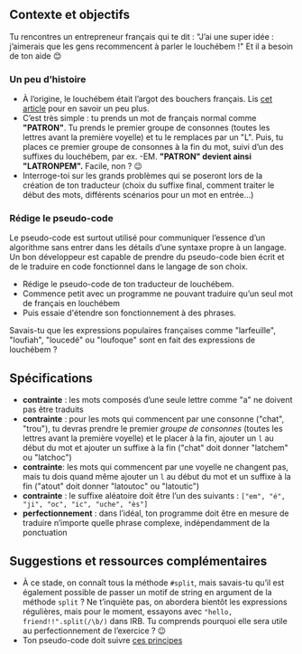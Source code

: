 ## Contexte et objectifs

Tu rencontres un entrepreneur français qui te dit : "J’ai une super idée : j’aimerais que les gens recommencent à parler le louchébem !" Et il a besoin de ton aide 😊

### Un peu d’histoire

- À l’origine, le louchébem était l’argot des bouchers français. Lis [cet article](https://fr.wikipedia.org/wiki/Largonji_et_loucherbem) pour en savoir un peu plus.
- C’est très simple : tu prends un mot de français normal comme **"PATRON"**. Tu prends le premier groupe de consonnes (toutes les lettres avant la première voyelle) et tu le remplaces par un "L". Puis, tu places ce premier groupe de consonnes à la fin du mot, suivi d’un des suffixes du louchébem, par ex. -EM. **"PATRON" devient ainsi "LATRONPEM".** Facile, non ? 😉
- Interroge-toi sur les grands problèmes qui se poseront lors de la création de ton traducteur (choix du suffixe final, comment traiter le début des mots, différents scénarios pour un mot en entrée…)

### Rédige le pseudo-code

Le pseudo-code est surtout utilisé pour communiquer l’essence d’un algorithme sans entrer dans les détails d’une syntaxe propre à un langage. Un bon développeur est capable de prendre du pseudo-code bien écrit et de le traduire en code fonctionnel dans le langage de son choix.

- Rédige le pseudo-code de ton traducteur de louchébem.
- Commence petit avec un programme ne pouvant traduire qu’un seul mot de français en louchébem
- Puis essaie d'étendre son fonctionnement à des phrases.

Savais-tu que les expressions populaires françaises comme "larfeuille", "loufiah", "loucedé" ou "loufoque" sont en fait des expressions de louchébem ?

## Spécifications

- **contrainte** : les mots composés d’une seule lettre comme "a" ne doivent pas être traduits
- **contrainte** : pour les mots qui commencent par une consonne ("chat", "trou"), tu devras prendre le premier *groupe de consonnes* (toutes les lettres avant la première voyelle) et le placer à la fin, ajouter un `l` au début du mot et ajouter un suffixe à la fin ("chat" doit donner "latchem" ou "latchoc")
- **contrainte**: les mots qui commencent par une voyelle ne changent pas, mais tu dois quand même ajouter un `l` au début du mot et un suffixe à la fin ("atout" doit donner "latoutoc" ou "latoutic")
- **contrainte** : le suffixe aléatoire doit être l’un des suivants : `["em", "é", "ji", "oc", "ic", "uche", "ès"]`
- **perfectionnement** : dans l’idéal, ton programme doit être en mesure de traduire n’importe quelle phrase complexe, indépendamment de la ponctuation

## Suggestions et ressources complémentaires

- À ce stade, on connaît tous la méthode `#split`, mais savais-tu qu’il est également possible de passer un motif de string en argument de la méthode `split` ? Ne t’inquiète pas, on abordera bientôt les expressions régulières, mais pour le moment, essayons avec `"hello, friend!!".split(/\b/)` dans IRB. Tu comprends pourquoi elle sera utile au perfectionnement de l’exercice ? 😉
- Ton pseudo-code doit suivre [ces principes](http://www.cs.cornell.edu/courses/cs211/2000fa/materials/using_pseudo_code.htm)

